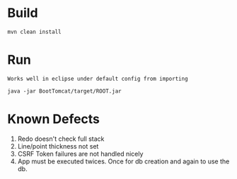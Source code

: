 # Build
    mvn clean install 
    
# Run
	Works well in eclipse under default config from importing
	
    java -jar BootTomcat/target/ROOT.jar

# Known Defects

1. Redo doesn't check full stack
1. Line/point thickness not set
1. CSRF Token failures are not handled nicely
1. App must be executed twices.  Once for db creation and again to use the db.